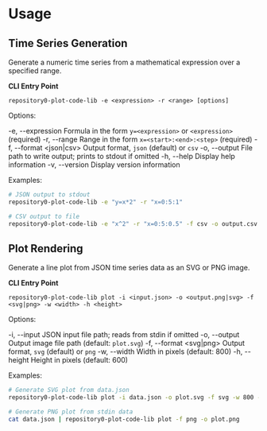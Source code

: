 # Usage

## Time Series Generation
Generate a numeric time series from a mathematical expression over a specified range.

**CLI Entry Point**

```
repository0-plot-code-lib -e <expression> -r <range> [options]
```

Options:

  -e, --expression <string>  Formula in the form `y=<expression>` or `<expression>` (required)
  -r, --range <string>       Range in the form `x=<start>:<end>:<step>` (required)
  -f, --format <json|csv>    Output format, `json` (default) or `csv`
  -o, --output <string>      File path to write output; prints to stdout if omitted
  -h, --help                 Display help information
  -v, --version              Display version information

Examples:

```bash
# JSON output to stdout
repository0-plot-code-lib -e "y=x*2" -r "x=0:5:1"

# CSV output to file
repository0-plot-code-lib -e "x^2" -r "x=0:5:0.5" -f csv -o output.csv
```

## Plot Rendering
Generate a line plot from JSON time series data as an SVG or PNG image.

**CLI Entry Point**

```
repository0-plot-code-lib plot -i <input.json> -o <output.png|svg> -f <svg|png> -w <width> -h <height>
```

Options:

  -i, --input <string>       JSON input file path; reads from stdin if omitted
  -o, --output <string>      Output image file path (default: `plot.svg`)
  -f, --format <svg|png>     Output format, `svg` (default) or `png`
  -w, --width <number>       Width in pixels (default: 800)
  -h, --height <number>      Height in pixels (default: 600)

Examples:

```bash
# Generate SVG plot from data.json
repository0-plot-code-lib plot -i data.json -o plot.svg -f svg -w 800 -h 600

# Generate PNG plot from stdin data
cat data.json | repository0-plot-code-lib plot -f png -o plot.png
```
